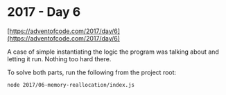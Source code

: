 # 2017 - Day 6

[https://adventofcode.com/2017/day/6](https://adventofcode.com/2017/day/6)

A case of simple instantiating the logic the program was talking about and
letting it run. Nothing too hard there.

To solve both parts, run the following from the project root:

```sh
node 2017/06-memory-reallocation/index.js
```
